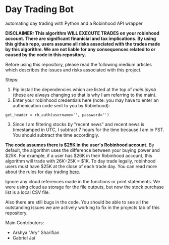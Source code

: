 # Day Trading Bot
automating day trading with Python and a Robinhood API wrapper

**DISCLAIMER:
This algorithm WILL EXECUTE TRADES on your robinhood account. There are significant finanicial and tax implications. By using this github repo, users assume all risks associated with the trades made by this algorithm. We are not liable for any consequences related to or caused by the code in this repository.**

Before using this repository, please read the following medium articles which describes the issues and risks associated with this project.

Steps:

1. Pip install the dependencies which are listed at the top of *main.ipynb* (these are always changing so that is why I am referring to the main).
2. Enter your robinhood credentials here (note: you may have to enter an authenication code sent to you by Robinhood):
  ```
  get_header = rh_auth(username='', password='')
  ```
3. Since I am filtering stocks by "recent news" and recent news is timestamped in UTC, I subtract 7 hours for the time because I am in PST. You should subtract the time accordingly.

**The code assumes there is $25K in the user's Robinhood account.** By default, the algorithm uses the difference between your buying power and $25K. For example, if a user has $26K in their Robinhood account, this algorithm will trade with $26K-$25K = $1K. To day trade legally, robinhood users must have $25K at the close of each trade day. You can read more about the rules for day trading [here](https://robinhood.com/us/en/support/articles/pattern-day-trading/). 

Ignore any cloud references made in the functions or print statements. We were using cloud as storage for the file outputs, but now the stock purchase list is a local CSV file. 

Also there are still bugs in the code. You should be able to see all the outstanding issues we are actively working to fix in the projects tab of this repository. 

Main Contributors:
- Arshya "Ary" Sharifian
- Gabriel Jai




